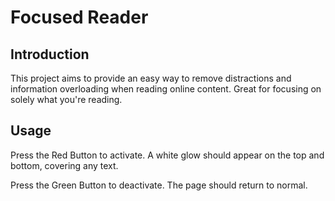 # Focused Reader

## Introduction

This project aims to provide an easy way to remove distractions and information overloading when reading online content. Great for focusing on solely what you're reading.

## Usage

Press the Red Button to activate. A white glow should appear on the top and bottom, covering any text.

Press the Green Button to deactivate. The page should return to normal.
